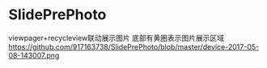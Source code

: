 # SlidePrePhoto
viewpager+recycleview联动展示图片
底部有黄圈表示图片展示区域
https://github.com/917163738/SlidePrePhoto/blob/master/device-2017-05-08-143007.png

